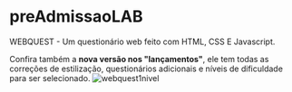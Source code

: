# preAdmissaoLAB
WEBQUEST - Um questionário web feito com HTML, CSS E Javascript.


Confira também a **nova versão nos "lançamentos"**, ele tem todas as correções de estilização, questionários adicionais e níveis de dificuldade para ser selecionado.
![webquest1nivel](https://user-images.githubusercontent.com/71895567/95281286-27402d80-082d-11eb-904c-67864354bcb8.png)

